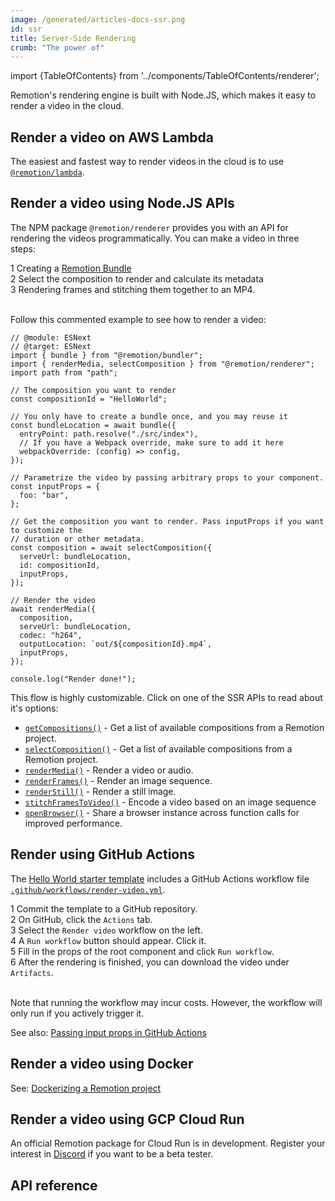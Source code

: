 ```yaml
---
image: /generated/articles-docs-ssr.png
id: ssr
title: Server-Side Rendering
crumb: "The power of"
---
```


import {TableOfContents} from '../components/TableOfContents/renderer';

Remotion's rendering engine is built with Node.JS, which makes it easy to render a video in the cloud.

## Render a video on AWS Lambda

The easiest and fastest way to render videos in the cloud is to use [`@remotion/lambda`](/docs/lambda).

## Render a video using Node.JS APIs

The NPM package `@remotion/renderer` provides you with an API for rendering the videos programmatically. You can make a video in three steps:

<Step>1</Step> Creating a <a href="/docs/terminology#bundle">Remotion Bundle</a><br/>
<Step>2</Step> Select the composition to render and calculate its metadata<br/>
<Step>3</Step> Rendering frames and stitching them together to an MP4.<br/><br/>

Follow this commented example to see how to render a video:

```tsx twoslash title="render.mjs"
// @module: ESNext
// @target: ESNext
import { bundle } from "@remotion/bundler";
import { renderMedia, selectComposition } from "@remotion/renderer";
import path from "path";

// The composition you want to render
const compositionId = "HelloWorld";

// You only have to create a bundle once, and you may reuse it
const bundleLocation = await bundle({
  entryPoint: path.resolve("./src/index"),
  // If you have a Webpack override, make sure to add it here
  webpackOverride: (config) => config,
});

// Parametrize the video by passing arbitrary props to your component.
const inputProps = {
  foo: "bar",
};

// Get the composition you want to render. Pass inputProps if you want to customize the
// duration or other metadata.
const composition = await selectComposition({
  serveUrl: bundleLocation,
  id: compositionId,
  inputProps,
});

// Render the video
await renderMedia({
  composition,
  serveUrl: bundleLocation,
  codec: "h264",
  outputLocation: `out/${compositionId}.mp4`,
  inputProps,
});

console.log("Render done!");
```

This flow is highly customizable. Click on one of the SSR APIs to read about it's options:

- [`getCompositions()`](/docs/renderer/get-compositions) - Get a list of available compositions from a Remotion project.
- [`selectComposition()`](/docs/renderer/select-composition) - Get a list of available compositions from a Remotion project.
- [`renderMedia()`](/docs/renderer/render-media) - Render a video or audio.
- [`renderFrames()`](/docs/renderer/render-frames) - Render an image sequence.
- [`renderStill()`](/docs/renderer/render-still) - Render a still image.
- [`stitchFramesToVideo()`](/docs/renderer/stitch-frames-to-video) - Encode a video based on an image sequence
- [`openBrowser()`](/docs/renderer/open-browser) - Share a browser instance across function calls for improved performance.

## Render using GitHub Actions

The [Hello World starter template](https://github.com/remotion-dev/template-helloworld) includes a GitHub Actions workflow file [`.github/workflows/render-video.yml`](https://github.com/remotion-dev/template-helloworld/blob/main/.github/workflows/render-video.yml).

<Step>1</Step> Commit the template to a GitHub repository.<br/>
<Step>2</Step> On GitHub, click the <code>Actions</code> tab.<br/>
<Step>3</Step> Select the <code>Render video</code> workflow on the left.<br/>
<Step>4</Step> A <code>Run workflow</code> button should appear. Click it.<br/>
<Step>5</Step> Fill in the props of the root component and click <code>Run workflow</code>. <br/>
<Step>6</Step> After the rendering is finished, you can download the video under <code>Artifacts</code>.<br/><br/>

Note that running the workflow may incur costs. However, the workflow will only run if you actively trigger it.

See also: [Passing input props in GitHub Actions](/docs/parametrized-rendering#passing-input-props-in-github-actions)

## Render a video using Docker

See: [Dockerizing a Remotion project](/docs/docker)

## Render a video using GCP Cloud Run

An official Remotion package for Cloud Run is in development. Register your interest in [Discord](https://remotion.dev/discord) if you want to be a beta tester.

## API reference

<TableOfContents />
